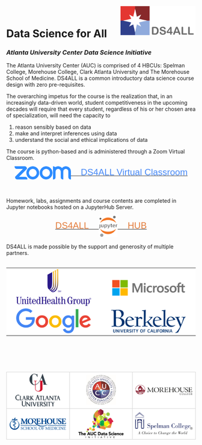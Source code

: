 <head>
  <link rel="shortcut icon" type="image/x-icon" href="images/favicon/favicon.ico">
</head>
<!-- ![DS4ALL Logo](/images/ds4all_logo_3100x1200.png) -->
<img src="images/ds4all_logo_3100x1200.png" width="200" align="right">
<br>


# Data Science for All
### *Atlanta University Center Data Science Initiative*

The Atlanta University Center (AUC) is comprised of 4 HBCUs: Spelman College, Morehouse College, Clark Atlanta University and The Morehouse School of Medicine.  DS4ALL is a common introductory data science course design with zero pre-requisites.

The overarching impetus for the course is the realization that, in an increasingly data-driven world, student competitiveness in the upcoming decades will require that every student, regardless of his or her chosen area of specialization, will need the capacity to 

1. reason sensibly based on data
2. make and interpret inferences using data
3. understand the social and ethical implications of data

The course is python-based and is administered through a Zoom Virtual Classroom.

<div align="center" style="font-family:arial;">
    <a href="https://spelman.zoom.us/j/227593650"><font style="color:rgb(73, 138, 247);" size="5"><img src="images/ZoomLogo_220x50.png" width="150" align="center">&nbsp;&nbsp;&nbsp;&nbsp;DS4ALL Virtual Classroom</font></a>
</div>

<br><br>
Homework, labs, assignments and course contents are completed in Jupyter notebooks hosted on a JupyterHub Server.

<div align="center" style="font-family:arial;">
    <a href="https://ds4all.aucenter.edu/jupyter"><font style="color:rgb(227, 125, 61);" size="5">DS4ALL&nbsp;&nbsp;&nbsp;&nbsp;<img src="images/jupyter_logo_518x600.png" width="50" align="center">&nbsp;&nbsp;&nbsp;&nbsp;HUB</font></a>
</div>

<br>
DS4ALL is made possible by the support and generosity of multiple partners.
<br><br>

<table style="border: 0px solid white;" align="center">
    <tr style="background:white;" align="center">
        <td style="width:250px;"><img src="images/UnitedHealthGroup_logo_800x400.png" width="200" align="center"></td>
        <td style="width:250px;"><img src="images/microsoft_logo_1700x400.png" width="200" align="center"></td>
    </tr>
    <tr style="background:white;" align="center">
        <td style="width:250px;"><img src="images/google_logo_1180x400.png" width="200" align="center"></td>
        <td style="width:250px;"><img src="images/berkeley_logo_1280x400.png" width="200" align="center"></td>
    </tr>
</table>



<br><br><br><br>


<table style="border: 0px solid white;" align="center">
    <tr style="background:white;" align="center">
        <td style="width:200px;border: 1px solid lightgrey;"><img src="images/clark_logo_530x400.png" width="120" align="center"></td>
        <td style="width:200px;border: 1px solid lightgrey;"><img src="images/aucc_logo_625x625.jpg" width="80" align="center"></td>
        <td style="width:200px;border: 1px solid lightgrey;"><img src="images/morehouse_logo_970x180.png" width="200" align="center"></td>
    </tr>
    <tr style="background:white;" align="center">
        <td style="width:200px;border: 1px solid lightgrey;"><img src="images/msm_logo_1374x300.png" width="150" align="center"></td>
        <td style="width:200px;border: 1px solid lightgrey;"><img src="images/aucc_dsi_logo_1280x817.png" width="120" align="center"></td>
        <td style="width:200px;border: 1px solid lightgrey;"><img src="images/spelman_logo_753x300.png" width="180" align="center"></td>
    </tr>
</table>
